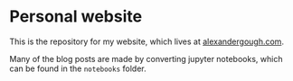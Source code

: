 # Personal website
This is the repository for my website, which lives at [alexandergough.com](alexandergough.com).

Many of the blog posts are made by converting jupyter notebooks, which can be found in the `notebooks` folder.
